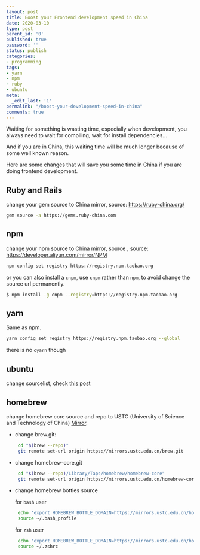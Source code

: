 ```yaml
---
layout: post
title: Boost your Frontend development speed in China
date: 2020-03-10
type: post
parent_id: '0'
published: true
password: ''
status: publish
categories:
- programming
tags:
- yarn
- npm
- ruby
- ubuntu
meta:
  _edit_last: '1'
permalink: "/boost-your-development-speed-in-china"
comments: true
---
```


Waiting for something is wasting time, especially when development, you always need to wait for compiling, wait for install dependencies...

And if you are in China, this waiting time will be much longer because of some well known reason. 

Here are some changes that will save you some time in China if you are doing frontend development. 

## Ruby and Rails

change your gem source to China mirror, source: https://ruby-china.org/
```bash
gem source -a https://gems.ruby-china.com
```

## npm
change your npm source to China mirror, source , source: https://developer.aliyun.com/mirror/NPM
```bash
npm config set registry https://registry.npm.taobao.org
```

or you can also install a `cnpm`, use `cnpm` rather than `npm`, to avoid change the source url permanently.
```bash
$ npm install -g cnpm --registry=https://registry.npm.taobao.org
``` 

## yarn
Same as npm.

```bash
yarn config set registry https://registry.npm.taobao.org --global
```
there is no `cyarn` though

## ubuntu
change sourcelist, check [this post](/change-ubuntu-18-04-source-to-china-mirror)

## homebrew
change homebrew core source and repo to USTC (University of Science and Technology of China) [Mirror](https://lug.ustc.edu.cn/wiki/mirrors/help/brew.git).

- change brew.git:
  
  ```bash
   cd "$(brew --repo)"
   git remote set-url origin https://mirrors.ustc.edu.cn/brew.git
  ```
- change homebrew-core.git
  
  ```bash
   cd "$(brew --repo)/Library/Taps/homebrew/homebrew-core"
   git remote set-url origin https://mirrors.ustc.edu.cn/homebrew-core.git
  ```
- change homebrew bottles source
  
  for `bash` user 
  ```bash
   echo 'export HOMEBREW_BOTTLE_DOMAIN=https://mirrors.ustc.edu.cn/homebrew-bottles' >> ~/.bash_profile
   source ~/.bash_profile
  ```
  for `zsh` user 
  ```bash
   echo 'export HOMEBREW_BOTTLE_DOMAIN=https://mirrors.ustc.edu.cn/homebrew-bottles' >> ~/.zshrc
   source ~/.zshrc
  ```






